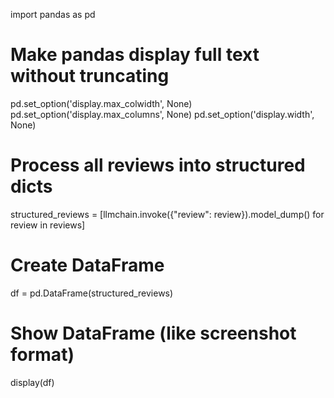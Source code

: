 import pandas as pd

# Make pandas display full text without truncating
pd.set_option('display.max_colwidth', None)
pd.set_option('display.max_columns', None)
pd.set_option('display.width', None)

# Process all reviews into structured dicts
structured_reviews = [llmchain.invoke({"review": review}).model_dump() for review in reviews]

# Create DataFrame
df = pd.DataFrame(structured_reviews)

# Show DataFrame (like screenshot format)
display(df)
